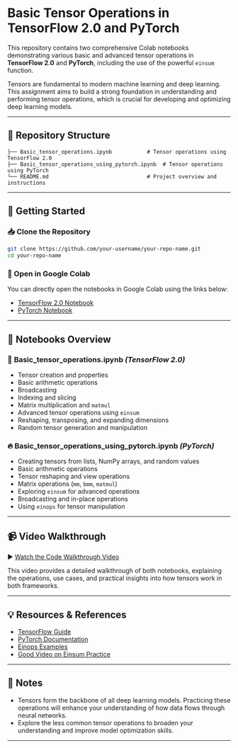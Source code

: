 # Basic Tensor Operations in TensorFlow 2.0 and PyTorch

This repository contains two comprehensive Colab notebooks demonstrating various basic and advanced tensor operations in **TensorFlow 2.0** and **PyTorch**, including the use of the powerful `einsum` function.

Tensors are fundamental to modern machine learning and deep learning. This assignment aims to build a strong foundation in understanding and performing tensor operations, which is crucial for developing and optimizing deep learning models.

---

## 📂 Repository Structure
```
├── Basic_tensor_operations.ipynb           # Tensor operations using TensorFlow 2.0
├── Basic_tensor_operations_using_pytorch.ipynb  # Tensor operations using PyTorch
└── README.md                               # Project overview and instructions
```

---

## 🚀 Getting Started

### 📥 Clone the Repository
```bash
git clone https://github.com/your-username/your-repo-name.git
cd your-repo-name
```

### 📖 Open in Google Colab
You can directly open the notebooks in Google Colab using the links below:
- [TensorFlow 2.0 Notebook](https://colab.research.google.com/github/your-username/your-repo-name/blob/main/Basic_tensor_operations.ipynb)
- [PyTorch Notebook](https://colab.research.google.com/github/your-username/your-repo-name/blob/main/Basic_tensor_operations_using_pytorch.ipynb)

---

## 📝 Notebooks Overview

### 🧮 **Basic_tensor_operations.ipynb** *(TensorFlow 2.0)*
- Tensor creation and properties
- Basic arithmetic operations
- Broadcasting
- Indexing and slicing
- Matrix multiplication and `matmul`
- Advanced tensor operations using `einsum`
- Reshaping, transposing, and expanding dimensions
- Random tensor generation and manipulation

### 🔥 **Basic_tensor_operations_using_pytorch.ipynb** *(PyTorch)*
- Creating tensors from lists, NumPy arrays, and random values
- Basic arithmetic operations
- Tensor reshaping and view operations
- Matrix operations (`mm`, `bmm`, `matmul`)
- Exploring `einsum` for advanced operations
- Broadcasting and in-place operations
- Using `einops` for tensor manipulation

---

## 📹 Video Walkthrough

▶️ [Watch the Code Walkthrough Video](https://link-to-your-video.com)

This video provides a detailed walkthrough of both notebooks, explaining the operations, use cases, and practical insights into how tensors work in both frameworks.

---

## 💡 Resources & References
- [TensorFlow Guide](https://www.tensorflow.org/guide/tensor)
- [PyTorch Documentation](https://pytorch.org/docs/stable/tensors.html)
- [Einops Examples](https://einops.rocks/pytorch-examples.html)
- [Good Video on Einsum Practice](https://www.youtube.com/watch?v=pkVwUVEHmfI)

---

## 📢 Notes
- Tensors form the backbone of all deep learning models. Practicing these operations will enhance your understanding of how data flows through neural networks.
- Explore the less common tensor operations to broaden your understanding and improve model optimization skills.

---
